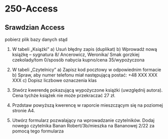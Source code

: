 # 250-Access

## Srawdzian Access

pobierz plik bazy danych stąd

1.	W tabeli „Książki”
a)	Usuń błędny zapis (duplikat)
b)	Wprowadź nową książkę – sygnatura 8/ Ancerowicz, Weronika/ Smak gorzkiej czekolady/tom 0/sposób nabycia kupno/cena 35/wypożyczona

2.	W tabeli „Czytelnicy”
a)	Zapisz kod pocztowy w odpowiednim formacie
b)	Spraw, aby numer telefonu miał następującą postać: +48 XXX XXX XXX
c)	Dopisz liczbowe oznaczenia klas

3.	Stwórz kwerendę pokazującą wypożyczone książki (uwzględnij autora). Cena tychże książek nie może przekraczać 27 zł.

4.	Przdstaw powyższą kwerencę w raporcie mieszczącym się na poziomej stronie A4.

5.	Utwórz formularz pozwalający na wprowadzanie czytelników. Dodaj nowego czytelnika 
Banan Robert/3b/mieszka na Bananowej 2/22 za pomocą tego formularza




<!--
1. Napisz co to jest rekord, atrybut, pole
2. pobierz plik z bazą danych [baza-blog-z1_test](https://drive.google.com/file/d/1RaS5a0VBRlFuVGejiG-jCX3VtSHVaZcr/view?usp=sharing)
3. Utwórz relację między tabelami Artykuły i Autorzy
4. Znajdź i usun duplikat z tabeli Artykuły
5. Zapisz numer telefonu w formacie +48 XXX XXX XXX
6. Dodaj atrybut Kod pocztowy w formacie XX-XXX
7. Utwórz formularz umozliwiający dodanie mowego artykułu.
8. Stwórz kwerendę wyświetlającą tylko dostarczone artykuły (uwzględniając autora) których ilość stron przekracza 3
9. Stwórz raport z powyższej kwerendy mieszczący wyniki na stronie A4
-->
